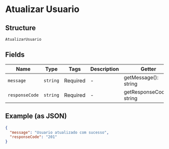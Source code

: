 
# Atualizar Usuario

## Structure

`AtualizarUsuario`

## Fields

| Name | Type | Tags | Description | Getter | Setter |
|  --- | --- | --- | --- | --- | --- |
| `message` | `string` | Required | - | getMessage(): string | setMessage(string message): void |
| `responseCode` | `string` | Required | - | getResponseCode(): string | setResponseCode(string responseCode): void |

## Example (as JSON)

```json
{
  "message": "Usuario atualizado com sucesso",
  "responseCode": "201"
}
```

